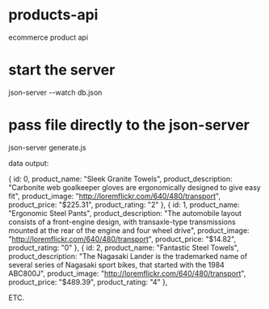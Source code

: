 # products-api
ecommerce product api

# start the server
json-server --watch db.json

# pass file directly to the json-server
json-server generate.js


data output:

{
id: 0,
product_name: "Sleek Granite Towels",
product_description: "Carbonite web goalkeeper gloves are ergonomically designed to give easy fit",
product_image: "http://loremflickr.com/640/480/transport",
product_price: "$225.31",
product_rating: "2"
},
{
id: 1,
product_name: "Ergonomic Steel Pants",
product_description: "The automobile layout consists of a front-engine design, with transaxle-type transmissions mounted at the rear of the engine and four wheel drive",
product_image: "http://loremflickr.com/640/480/transport",
product_price: "$14.82",
product_rating: "0"
},
{
id: 2,
product_name: "Fantastic Steel Towels",
product_description: "The Nagasaki Lander is the trademarked name of several series of Nagasaki sport bikes, that started with the 1984 ABC800J",
product_image: "http://loremflickr.com/640/480/transport",
product_price: "$489.39",
product_rating: "4"
},

ETC.

